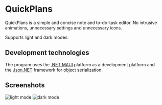 # QuickPlans

QuickPlans is a simple and concise note and to-do-task editor. 
No intrusive animations, unnecessary settings and unnecessary icons.

Supports light and dark modes.

## Development technologies

The program uses the [.NET MAUI](https://dotnet.microsoft.com/en-us/apps/maui) platform as a development platform and the [Json.NET](https://www.newtonsoft.com/json) framework for object serialization.



## Screenshots

![light mode](https://user-images.githubusercontent.com/72669184/230605133-060a09c8-d831-4442-8092-056e1ab4ea89.png)
![dark mode](https://user-images.githubusercontent.com/72669184/230605144-89f80ed5-9975-474c-9fe4-d80b73c4f63f.png)
